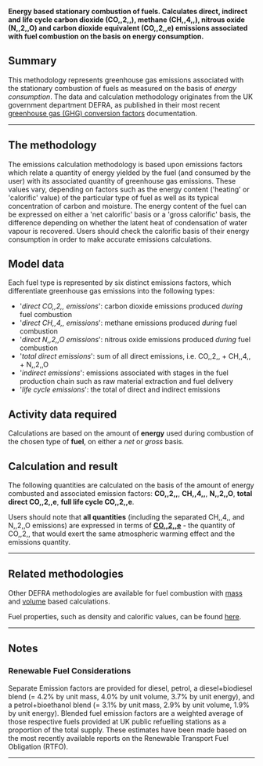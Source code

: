 **Energy based stationary combustion of fuels. Calculates direct,
indirect and life cycle carbon dioxide (CO,,2,,), methane (CH,,4,,),
nitrous oxide (N,,2,,O) and carbon dioxide equivalent (CO,,2,,e)
emissions associated with fuel combustion on the basis on energy
consumption.**

## Summary

This methodology represents greenhouse gas emissions associated with the
stationary combustion of fuels as measured on the basis of *energy
consumption*. The data and calculation methodology originates from the
UK government department DEFRA, as published in their most recent
[greenhouse gas (GHG) conversion
factors](http://www.defra.gov.uk/environment/economy/business-efficiency/reporting)
documentation.

-----

## The methodology

The emissions calculation methodology is based upon emissions factors
which relate a quantity of energy yielded by the fuel (and consumed by
the user) with its associated quantity of greenhouse gas emissions.
These values vary, depending on factors such as the energy content
('heating' or 'calorific' value) of the particular type of fuel as well
as its typical concentration of carbon and moisture. The energy content
of the fuel can be expressed on either a 'net calorific' basis or a
'gross calorific' basis, the difference depending on whether the latent
heat of condensation of water vapour is recovered. Users should check
the calorific basis of their energy consumption in order to make
accurate emissions calculations.

## Model data

Each fuel type is represented by six distinct emissions factors, which
differentiate greenhouse gas emissions into the following types:

  - '*direct CO,,2,, emissions*': carbon dioxide emissions produced
    *during* fuel combustion
  - '*direct CH,,4,, emissions*': methane emissions produced *during*
    fuel combustion
  - '*direct N,,2,,O emissions*': nitrous oxide emissions produced
    *during* fuel combustion
  - '*total direct emissions*': sum of all direct emissions, i.e.
    CO,,2,, + CH,,4,, + N,,2,,O
  - '*indirect emissions*': emissions associated with stages in the fuel
    production chain such as raw material extraction and fuel delivery
  - '*life cycle emissions*': the total of direct and indirect emissions

## Activity data required

Calculations are based on the amount of **energy** used during
combustion of the chosen type of **fuel**, on either a *net* or *gross*
basis.

## Calculation and result

The following quantities are calculated on the basis of the amount of
energy combusted and associated emission factors: **CO,,2,,**,
**CH,,4,,**, **N,,2,,O**, **total direct CO,,2,,e**, **full life cycle
CO,,2,,e**.

Users should note that **all quantities** (including the separated
CH,,4,, and N,,2,,O emissions) are expressed in terms of
**[CO,,2,,e](Greenhouse_gases_Global_warming_potentials)** - the
quantity of CO,,2,, that would exert the same atmospheric warming effect
and the emissions quantity.

-----

## Related methodologies

Other DEFRA methodologies are available for fuel combustion with
[mass](Mass_based_fuel_combustion_by_DEFRA) and
[volume](Volume_based_fuel_combustion_by_DEFRA) based calculations.

Fuel properties, such as density and calorific values, can be found
[here](Fuel_properties_by_DEFRA).

-----

## Notes

### Renewable Fuel Considerations

Separate Emission factors are provided for diesel, petrol, a
diesel+biodiesel blend (= 4.2% by unit mass, 4.0% by unit volume, 3.7%
by unit energy), and a petrol+bioethanol blend (= 3.1% by unit mass,
2.9% by unit volume, 1.9% by unit energy). Blended fuel emission factors
are a weighted average of those respective fuels provided at UK public
refuelling stations as a proportion of the total supply. These estimates
have been made based on the most recently available reports on the
Renewable Transport Fuel Obligation (RTFO).

-----
